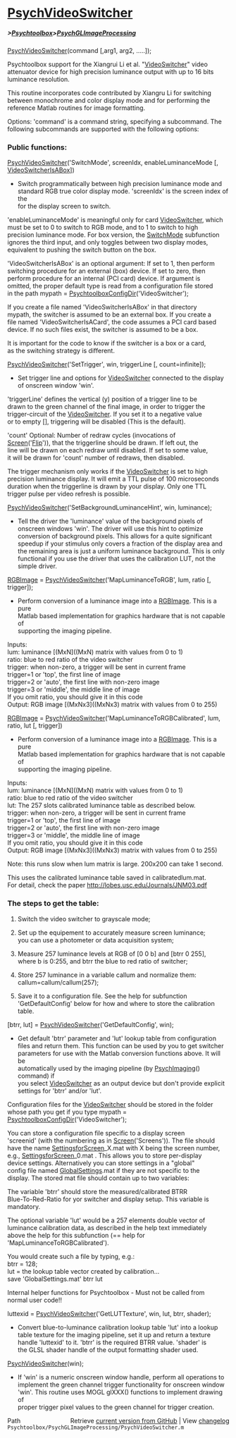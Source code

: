 # [PsychVideoSwitcher](PsychVideoSwitcher)
##### >[Psychtoolbox](Psychtoolbox)>[PsychGLImageProcessing](PsychGLImageProcessing)

[PsychVideoSwitcher](PsychVideoSwitcher)(command [,arg1, arg2, .....]);  
  
Psychtoolbox support for the Xiangrui Li et al. "[VideoSwitcher](VideoSwitcher)" video  
attenuator device for high precision luminance output with up to 16 bits  
luminance resolution.  
  
This routine incorporates code contributed by Xiangru Li for switching  
between monochrome and color display mode and for performing the  
reference Matlab routines for image formatting.  
  
Options: 'command' is a command string, specifying a subcommand. The  
following subcommands are supported with the following options:  
  
### Public functions:  
  
  
[PsychVideoSwitcher](PsychVideoSwitcher)('SwitchMode', screenIdx, enableLuminanceMode [, [VideoSwitcherIsABox](VideoSwitcherIsABox)])  
- Switch programmatically between high precision luminance mode and  
standard RGB true color display mode. 'screenIdx' is the screen index of the  
for the display screen to switch.  
  
'enableLuminanceMode' is meaningful only for card [VideoSwitcher](VideoSwitcher), which  
must be set to 0 to switch to RGB mode, and to 1 to switch to high  
precision luminance mode. For box version, the [SwitchMode](SwitchMode) subfunction  
ignores the third input, and only toggles between two display modes,  
equivalent to pushing the switch button on the box.  
  
'VideoSwitcherIsABox' is an optional argument: If set to 1, then perform  
switching procedure for an external (box) device. If set to zero, then  
perform procedure for an internal (PCI card) device. If argument is  
omitted, the proper default type is read from a configuration file stored  
in the path mypath = [PsychtoolboxConfigDir](PsychtoolboxConfigDir)('VideoSwitcher');  
  
If you create a file named 'VideoSwitcherIsABox' in that directory  
mypath, the switcher is assumed to be an external box. If you create a  
file named 'VideoSwitcherIsACard', the code assumes a PCI card based  
device. If no such files exist, the switcher is assumed to be a box.  
  
It is important for the code to know if the switcher is a box or a card,  
as the switching strategy is different.  
  
  
[PsychVideoSwitcher](PsychVideoSwitcher)('SetTrigger', win, triggerLine [, count=infinite]);  
- Set trigger line and options for [VideoSwitcher](VideoSwitcher) connected to the display  
of onscreen window 'win'.  
  
'triggerLine' defines the vertical (y) position of a trigger line to be  
drawn to the green channel of the final image, in order to trigger the  
trigger-circuit of the [VideoSwitcher](VideoSwitcher). If you set it to a negative value  
or to empty [], triggering will be disabled (This is the default).  
  
'count' Optional: Number of redraw cycles (invocations of  
[Screen](Screen)('[Flip](Flip)')), that the triggerline should be drawn. If left out, the  
line will be drawn on each redraw until disabled. If set to some value,  
it will be drawn for 'count' number of redraws, then disabled.  
  
The trigger mechanism only works if the [VideoSwitcher](VideoSwitcher) is set to high  
precision luminance display. It will emit a TTL pulse of 100 microseconds  
duration when the triggerline is drawn by your display. Only one TTL  
trigger pulse per video refresh is possible.  
  
  
[PsychVideoSwitcher](PsychVideoSwitcher)('SetBackgroundLuminanceHint', win, luminance);  
- Tell the driver the 'luminance' value of the background pixels of  
onscreen windows 'win'. The driver will use this hint to optimize  
conversion of background pixels. This allows for a quite significant  
speedup if your stimulus only covers a fraction of the display area and  
the remaining area is just a uniform luminance background. This is only  
functional if you use the driver that uses the calibration LUT, not the  
simple driver.  
  
  
[RGBImage](RGBImage) = [PsychVideoSwitcher](PsychVideoSwitcher)('MapLuminanceToRGB', lum, ratio [, trigger]);  
- Perform conversion of a luminance image into a [RGBImage](RGBImage). This is a pure  
Matlab based implementation for graphics hardware that is not capable of  
supporting the imaging pipeline.  
  
 Inputs:  
    lum: luminance [(MxN]((MxN) matrix with values from 0 to 1)  
    ratio: blue to red ratio of the video switcher  
    trigger: when non-zero, a trigger will be sent in current frame  
        trigger=1 or 'top', the first line of image  
        trigger=2 or 'auto',  the first line with non-zero image  
        trigger=3 or 'middle', the middle line of image  
    If you omit ratio, you should give it in this code  
 Output: RGB image [(MxNx3]((MxNx3) matrix with values from 0 to 255)  
  
  
[RGBImage](RGBImage) = [PsychVideoSwitcher](PsychVideoSwitcher)('MapLuminanceToRGBCalibrated', lum, ratio, lut [, trigger])  
- Perform conversion of a luminance image into a [RGBImage](RGBImage). This is a pure  
Matlab based implementation for graphics hardware that is not capable of  
supporting the imaging pipeline.  
  
 Inputs:  
    lum: luminance [(MxN]((MxN) matrix with values from 0 to 1)  
    ratio: blue to red ratio of the video switcher  
    lut: The 257 slots calibrated luminance table as described below.  
    trigger: when non-zero, a trigger will be sent in current frame  
        trigger=1 or 'top', the first line of image  
        trigger=2 or 'auto',  the first line with non-zero image  
        trigger=3 or 'middle', the middle line of image  
    If you omit ratio, you should give it in this code  
 Output: RGB image [(MxNx3]((MxNx3) matrix with values from 0 to 255)  
  
Note: this runs slow when lum matrix is large. 200x200 can take 1 second.  
  
This uses the calibrated luminance table saved in calibratedlum.mat.  
For detail, check the paper http://lobes.usc.edu/Journals/JNM03.pdf  
  
### The steps to get the table:  
  
 1. Switch the video switcher to grayscale mode;  
  
 2. Set up the equipement to accurately measure screen luminance;  
    you can use a photometer or data acquisition system;  
  
 3. Measure 257 luminance levels at RGB of [0 0 b] and [btrr 0 255],  
    where b is 0:255, and btrr the blue to red ratio of switcher;   
  
 4. Store 257 luminance in a variable callum and normalize them:  
    callum=callum/callum(257);  
  
 5. Save it to a configuration file. See the help for subfunction  
    'GetDefaultConfig' below for how and where to store the calibration  
    table.  
  
  
[btrr, lut] = [PsychVideoSwitcher](PsychVideoSwitcher)('GetDefaultConfig', win);  
- Get default 'btrr' parameter and 'lut' lookup table from configuration  
files and return them. This function can be used by you to get switcher  
parameters for use with the Matlab conversion functions above. It will be  
automatically used by the imaging pipeline (by [PsychImaging](PsychImaging)() command) if  
you select [VideoSwitcher](VideoSwitcher) as an output device but don't provide explicit  
settings for 'btrr' and/or 'lut'.  
  
Configuration files for the [VideoSwitcher](VideoSwitcher) should be stored in the folder  
whose path you get if you type mypath = [PsychtoolboxConfigDir](PsychtoolboxConfigDir)('VideoSwitcher');  
  
You can store a configuration file specific to a display screen  
'screenid' (with the numbering as in [Screen](Screen)('Screens')). The file should  
have the name [SettingsforScreen](SettingsforScreen)\_X.mat with X being the screen number,  
e.g., [SettingsforScreen](SettingsforScreen)\_0.mat . This allows you to store per-display  
device settings. Alternatively you can store settings in a "global"  
config file named [GlobalSettings](GlobalSettings).mat if they are not specific to the  
display. The stored mat file should contain up to two variables:  
  
The variable 'btrr' should store the measured/calibrated BTRR  
Blue-To-Red-Ratio for yor switcher and display setup. This variable is  
mandatory.  
  
The optional variable 'lut' would be a 257 elements double vector of  
luminance calibration data, as described in the help text immediately  
above the help for this subfunction (== help for  
'MapLuminanceToRGBCalibrated').  
  
You would create such a file by typing, e.g.:  
btrr = 128;  
lut = the lookup table vector created by calibration...  
save 'GlobalSettings.mat' btrr lut  
  
  
  
  
Internal helper functions for Psychtoolbox - Must not be called from  
normal user code!!  
  
luttexid = [PsychVideoSwitcher](PsychVideoSwitcher)('GetLUTTexture', win, lut, btrr, shader);  
- Convert blue-to-luminance calibration lookup table 'lut' into a lookup  
table texture for the imaging pipeline, set it up and return a texture  
handle 'luttexid' to it. 'btrr' is the required BTRR value. 'shader' is  
the GLSL shader handle of the output formatting shader used.  
  
  
[PsychVideoSwitcher](PsychVideoSwitcher)(win);  
- If 'win' is a numeric onscreen window handle, perform all operations to  
implement the green channel trigger functionality for onscreen window  
'win'. This routine uses MOGL glXXX() functions to implement drawing of  
proper trigger pixel values to the green channel for trigger creation.  
  




<div class="code_header" style="text-align:right;">
  <span style="float:left;">Path&nbsp;&nbsp;</span> <span class="counter">Retrieve <a href=
  "https://raw.github.com/Psychtoolbox-3/Psychtoolbox-3/beta/Psychtoolbox/PsychGLImageProcessing/PsychVideoSwitcher.m">current version from GitHub</a> | View <a href=
  "https://github.com/Psychtoolbox-3/Psychtoolbox-3/commits/beta/Psychtoolbox/PsychGLImageProcessing/PsychVideoSwitcher.m">changelog</a></span>
</div>
<div class="code">
  <code>Psychtoolbox/PsychGLImageProcessing/PsychVideoSwitcher.m</code>
</div>

